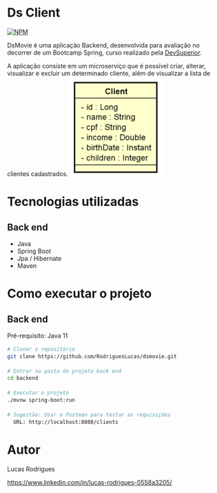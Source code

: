 # Ds Client
[![NPM](https://img.shields.io/npm/l/react)](https://github.com/RodriguesLucas/dsClient/blob/main/LICENSE) 

DsMovie é uma aplicação Backend, desenvolvida para avaliação no decorrer de um Bootcamp Spring, curso realizado pela [DevSuperior](https://learn.devsuperior.com/).

A aplicação consiste em um microserviço que é possível criar, alterar, visualizar e excluir um determinado cliente, além de visualizar a lista de clientes cadastrados.
![Modelo Conceitual](https://github.com/RodriguesLucas/dsClient/blob/main/ASSETS/ModeloConceitual.png)

# Tecnologias utilizadas
## Back end
- Java
- Spring Boot
- Jpa / Hibernate
- Maven

# Como executar o projeto
## Back end
Pré-requisito: Java 11

```bash
# Clonar o repositório
git clone https://github.com/RodriguesLucas/dsmovie.git

# Entrar na pasta do projeto back end
cd backend

# Executar o projeto
./mvnw spring-boot:run

# Sugestão: Usar o Postman para testar as requisições
  URL: http://localhost:8080/clients
```
# Autor
Lucas Rodrigues

https://www.linkedin.com/in/lucas-rodrigues-0558a3205/
